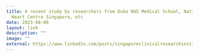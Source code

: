 ```yaml
---
title: A recent study by researchers from Duke NUS Medical School, National
  Heart Centre Singapore, etc
date: 2023-08-08
layout: link
description: ""
image: ""
external: https://www.linkedin.com/posts/singaporeclinicalresearchinstitute_amrinews-research-cardiovascular-activity-6985048705619955713-wN91?utm_source=share&utm_medium=member_desktop
---
```

